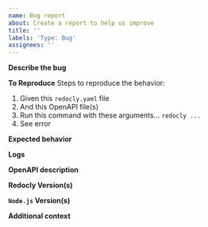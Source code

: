```yaml
---
name: Bug report
about: Create a report to help us improve
title: ''
labels: 'Type: Bug'
assignees: ''
---
```


**Describe the bug**

<!-- A clear and concise description of what the bug is. -->

**To Reproduce**
Steps to reproduce the behavior:

1. Given this `redocly.yaml` file
2. And this OpenAPI file(s)
3. Run this command with these arguments... `redocly ...`
4. See error

**Expected behavior**

<!-- A clear and concise description of what you expected to happen. -->

**Logs**

<!-- If applicable, add logs to help explain your problem. -->

**OpenAPI description**

<!-- If applicable, add an OpenAPI description and `.redocly.yaml` configuration file that helps reproduce the problem.
At a minimum, please state the specification version(s) you're using (e.g. 2.0, 3.0, 3.1). -->

**Redocly Version(s)**

<!-- What version of Redocly CLI are you using? -->

**`Node.js` Version(s)**

<!-- What version of `node.js` are you using? -->

**Additional context**

<!-- Add any other context about the problem here. -->

